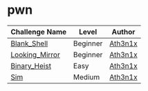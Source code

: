# pwn

| Challenge Name           |  Level    | Author                                        	      | 
|--------------------------|-----------|------------------------------------------------------| 
| [Blank_Shell](Blank_Shell.md)| Beginner   | [Ath3n1x](https://twitter.com/Ath3n1x)       | 
| [Looking_Mirror]()| Beginner   | [Ath3n1x](https://twitter.com/Ath3n1x)   | 
| [Binary_Heist]()   | Easy  | [Ath3n1x](https://twitter.com/Ath3n1x)             |
| [Sim]()   | Medium  |  [Ath3n1x](https://twitter.com/Ath3n1x)            |
